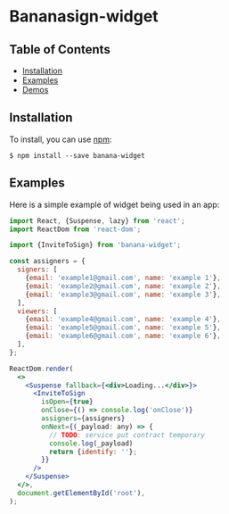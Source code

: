 # Bananasign-widget

## Table of Contents

- [Installation](#installation)
- [Examples](#examples)
- [Demos](https://app.bananasign.co)

## Installation

To install, you can use [npm](https://npmjs.org/):

    $ npm install --save banana-widget

## Examples

Here is a simple example of widget being used in an app:

```jsx
import React, {Suspense, lazy} from 'react';
import ReactDom from 'react-dom';

import {InviteToSign} from 'banana-widget';

const assigners = {
  signers: [
    {email: 'example1@gmail.com', name: 'example 1'},
    {email: 'example2@gmail.com', name: 'example 2'},
    {email: 'example3@gmail.com', name: 'example 3'},
  ],
  viewers: [
    {email: 'example4@gmail.com', name: 'example 4'},
    {email: 'example5@gmail.com', name: 'example 5'},
    {email: 'example6@gmail.com', name: 'example 6'},
  ],
};

ReactDom.render(
  <>
    <Suspense fallback={<div>Loading...</div>}>
      <InviteToSign
        isOpen={true}
        onClose={() => console.log('onClose')}
        assigners={assigners}
        onNext={(_payload: any) => {
          // TODO: service put contract temporary
          console.log(_payload)
          return {identify: ''};
        }}
      />
    </Suspense>
  </>,
  document.getElementById('root'),
);

```
